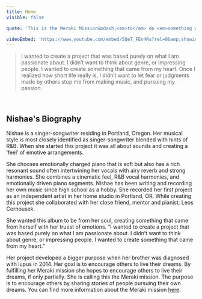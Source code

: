 ```yaml
---
title: Home
visible: false

quote: 'This is the Meraki Mission&mdash;<em>to</em> do <em>something with soul</em>, <em>creativity</em>, or <em>love</em>. I put everything into my songs and highlight other people that use their own passion for self-discovery. <a class="u-mt-30" href="#cta">Sign up to join the Meraki Mission</a>'

videoEmbed: 'https://www.youtube.com/embed/5QeT_FEn4Rs?rel=0&amp;showinfo=0'
---
```

>I wanted to create a project that was based purely on what I am passionate about. I didn’t want to think about genre, or impressing people. I wanted to create something that came from my heart. Once I realized how short life really is, I didn’t want to let fear or judgments made by others stop me from making music, and pursuing my passion.

<br />

## Nishae's Biography
Nishae is a singer-songwriter residing in Portland, Oregon. Her musical style is most closely identified as singer-songwriter blended with hints of R&B. When she started this project it was all about sounds and creating a ‘feel’ of emotive arrangements.

She chooses emotionally charged piano that is soft but also has a rich resonant sound often intertwining her vocals with airy reverb and strong harmonies. She combines a cinematic feel, R&B vocal harmonies, and emotionally driven piano segments. Nishae has been writing and recording her own music since high school as a hobby. She recorded her first project as an independent artist in her home studio in Portland, OR.  While creating this project she collaborated with her close friend, mentor and pianist, Leos Cernousek.

She wanted this album to be from her soul, creating something that came from herself with her truest of emotions. “I wanted to create a project that was based purely on what I am passionate about. I didn’t want to think about genre, or impressing people. I wanted to create something that came from my heart.”

Her project developed a bigger purpose when her brother was diagnosed with lupus in 2014. Her goal is to encourage others to live their dreams. By fulfilling her Meraki mission she hopes to encourage others to live their dreams, if only partially. She is calling this the Meraki mission. The purpose is to encourage others by sharing stories of people pursuing their own dreams. You can find more information about the Meraki mission [here](/blog).
